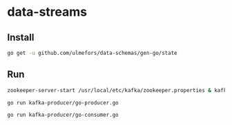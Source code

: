 # data-streams

## Install

```bash
go get -u github.com/ulmefors/data-schemas/gen-go/state
```

## Run

```bash
zookeeper-server-start /usr/local/etc/kafka/zookeeper.properties & kafka-server-start /usr/local/etc/kafka/server.properties
```

```bash
go run kafka-producer/go-producer.go
```

```bash
go run kafka-producer/go-consumer.go
```
